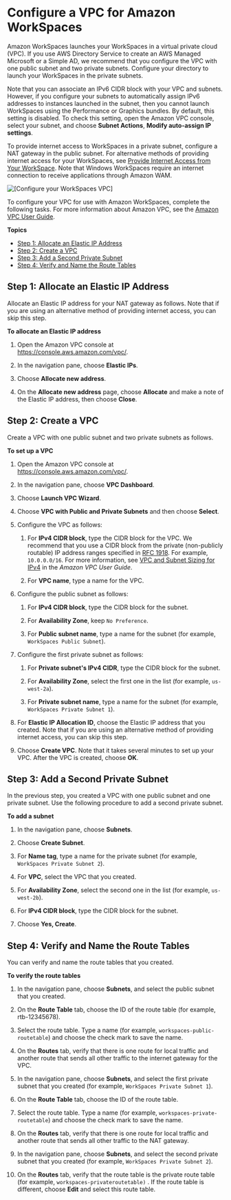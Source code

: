 # Configure a VPC for Amazon WorkSpaces<a name="amazon-workspaces-vpc"></a>

Amazon WorkSpaces launches your WorkSpaces in a virtual private cloud \(VPC\)\. If you use AWS Directory Service to create an AWS Managed Microsoft or a Simple AD, we recommend that you configure the VPC with one public subnet and two private subnets\. Configure your directory to launch your WorkSpaces in the private subnets\.

Note that you can associate an IPv6 CIDR block with your VPC and subnets\. However, if you configure your subnets to automatically assign IPv6 addresses to instances launched in the subnet, then you cannot launch WorkSpaces using the Performance or Graphics bundles\. By default, this setting is disabled\. To check this setting, open the Amazon VPC console, select your subnet, and choose **Subnet Actions**, **Modify auto\-assign IP settings**\.

To provide internet access to WorkSpaces in a private subnet, configure a NAT gateway in the public subnet\. For alternative methods of providing internet access for your WorkSpaces, see [Provide Internet Access from Your WorkSpace](amazon-workspaces-internet-access.md)\. Note that Windows WorkSpaces require an internet connection to receive applications through Amazon WAM\.

![\[Configure your WorkSpaces VPC\]](http://docs.aws.amazon.com/workspaces/latest/adminguide/images/vpc-configuration-new.png)

To configure your VPC for use with Amazon WorkSpaces, complete the following tasks\. For more information about Amazon VPC, see the [Amazon VPC User Guide](https://docs.aws.amazon.com/vpc/latest/userguide/)\.

**Topics**
+ [Step 1: Allocate an Elastic IP Address](#allocate-eip)
+ [Step 2: Create a VPC](#create-vpc)
+ [Step 3: Add a Second Private Subnet](#add-subnet)
+ [Step 4: Verify and Name the Route Tables](#verify-route-tables)

## Step 1: Allocate an Elastic IP Address<a name="allocate-eip"></a>

Allocate an Elastic IP address for your NAT gateway as follows\. Note that if you are using an alternative method of providing internet access, you can skip this step\.

**To allocate an Elastic IP address**

1. Open the Amazon VPC console at [https://console\.aws\.amazon\.com/vpc/](https://console.aws.amazon.com/vpc/)\.

1. In the navigation pane, choose **Elastic IPs**\.

1. Choose **Allocate new address**\.

1. On the **Allocate new address** page, choose **Allocate** and make a note of the Elastic IP address, then choose **Close**\.

## Step 2: Create a VPC<a name="create-vpc"></a>

Create a VPC with one public subnet and two private subnets as follows\.

**To set up a VPC**

1. Open the Amazon VPC console at [https://console\.aws\.amazon\.com/vpc/](https://console.aws.amazon.com/vpc/)\.

1. In the navigation pane, choose **VPC Dashboard**\.

1. Choose **Launch VPC Wizard**\.

1. Choose **VPC with Public and Private Subnets** and then choose **Select**\.

1. Configure the VPC as follows:

   1. For **IPv4 CIDR block**, type the CIDR block for the VPC\. We recommend that you use a CIDR block from the private \(non\-publicly routable\) IP address ranges specified in [RFC 1918](http://www.faqs.org/rfcs/rfc1918.html)\. For example, `10.0.0.0/16`\. For more information, see [VPC and Subnet Sizing for IPv4](https://docs.aws.amazon.com/vpc/latest/userguide/VPC_Subnets.html#vpc-sizing-ipv4) in the *Amazon VPC User Guide*\.

   1. For **VPC name**, type a name for the VPC\.

1. Configure the public subnet as follows:

   1. For **IPv4 CIDR block**, type the CIDR block for the subnet\.

   1. For **Availability Zone**, keep `No Preference`\.

   1. For **Public subnet name**, type a name for the subnet \(for example, `WorkSpaces Public Subnet`\)\.

1. Configure the first private subnet as follows:

   1. For **Private subnet's IPv4 CIDR**, type the CIDR block for the subnet\.

   1. For **Availability Zone**, select the first one in the list \(for example, `us-west-2a`\)\.

   1. For **Private subnet name**, type a name for the subnet \(for example, `WorkSpaces Private Subnet 1`\)\.

1. For **Elastic IP Allocation ID**, choose the Elastic IP address that you created\. Note that if you are using an alternative method of providing internet access, you can skip this step\.

1. Choose **Create VPC**\. Note that it takes several minutes to set up your VPC\. After the VPC is created, choose **OK**\.

## Step 3: Add a Second Private Subnet<a name="add-subnet"></a>

In the previous step, you created a VPC with one public subnet and one private subnet\. Use the following procedure to add a second private subnet\.

**To add a subnet**

1. In the navigation pane, choose **Subnets**\.

1. Choose **Create Subnet**\.

1. For **Name tag**, type a name for the private subnet \(for example, `WorkSpaces Private Subnet 2`\)\.

1. For **VPC**, select the VPC that you created\.

1. For **Availability Zone**, select the second one in the list \(for example, `us-west-2b`\)\.

1. For **IPv4 CIDR block**, type the CIDR block for the subnet\.

1. Choose **Yes, Create**\.

## Step 4: Verify and Name the Route Tables<a name="verify-route-tables"></a>

You can verify and name the route tables that you created\.

**To verify the route tables**

1. In the navigation pane, choose **Subnets**, and select the public subnet that you created\.

1. On the **Route Table** tab, choose the ID of the route table \(for example, rtb\-12345678\)\.

1. Select the route table\. Type a name \(for example, `workspaces-public-routetable`\) and choose the check mark to save the name\.

1.  On the **Routes** tab, verify that there is one route for local traffic and another route that sends all other traffic to the internet gateway for the VPC\.

1. In the navigation pane, choose **Subnets**, and select the first private subnet that you created \(for example, `WorkSpaces Private Subnet 1`\)\.

1. On the **Route Table** tab, choose the ID of the route table\.

1. Select the route table\. Type a name \(for example, `workspaces-private-routetable`\) and choose the check mark to save the name\.

1.  On the **Routes** tab, verify that there is one route for local traffic and another route that sends all other traffic to the NAT gateway\.

1. In the navigation pane, choose **Subnets**, and select the second private subnet that you created \(for example, `WorkSpaces Private Subnet 2`\)\.

1.  On the **Routes** tab, verify that the route table is the private route table \(for example, `workspaces-privateroutetable)` \. If the route table is different, choose **Edit** and select this route table\.
